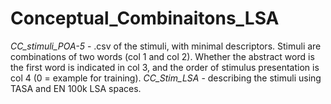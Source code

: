 # Conceptual_Combinaitons_LSA

*CC_stimuli_POA-5* - .csv of the stimuli, with minimal descriptors. Stimuli are combinations of two words (col 1 and col 2). Whether the abstract word is the first word is indicated in col 3, and the order of stimulus presentation is col 4 (0 = example for training).
*CC_Stim_LSA* - describing the stimuli using TASA and EN 100k LSA spaces.

